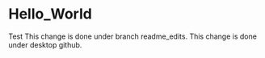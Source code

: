 # Hello_World
Test
This change is done under branch readme_edits.
This change is done under desktop github.
